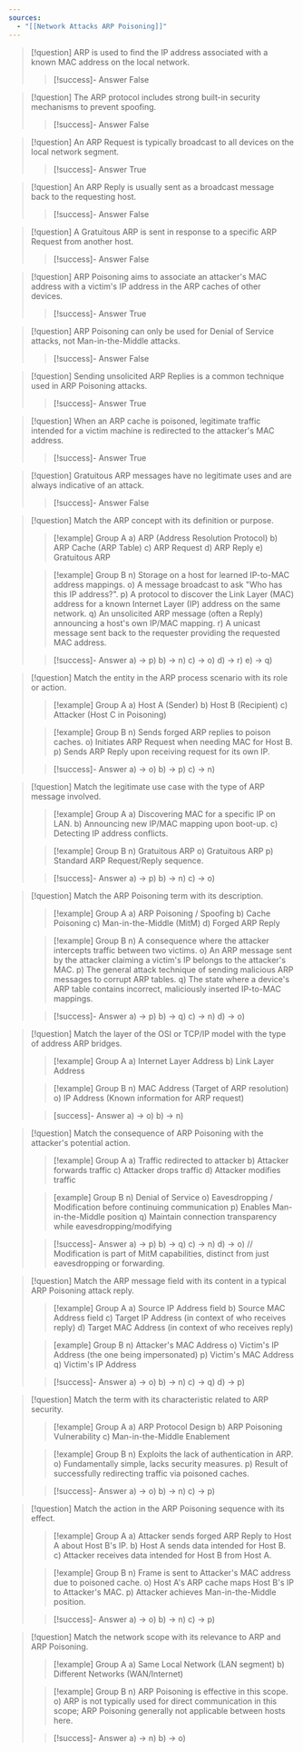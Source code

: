 ```yaml
---
sources:
  - "[[Network Attacks ARP Poisoning]]"
---
```

> [!question] ARP is used to find the IP address associated with a known MAC address on the local network.
>> [!success]- Answer
>> False

> [!question] The ARP protocol includes strong built-in security mechanisms to prevent spoofing.
>> [!success]- Answer
>> False

> [!question] An ARP Request is typically broadcast to all devices on the local network segment.
>> [!success]- Answer
>> True

> [!question] An ARP Reply is usually sent as a broadcast message back to the requesting host.
>> [!success]- Answer
>> False

> [!question] A Gratuitous ARP is sent in response to a specific ARP Request from another host.
>> [!success]- Answer
>> False

> [!question] ARP Poisoning aims to associate an attacker's MAC address with a victim's IP address in the ARP caches of other devices.
>> [!success]- Answer
>> True

> [!question] ARP Poisoning can only be used for Denial of Service attacks, not Man-in-the-Middle attacks.
>> [!success]- Answer
>> False

> [!question] Sending unsolicited ARP Replies is a common technique used in ARP Poisoning attacks.
>> [!success]- Answer
>> True

> [!question] When an ARP cache is poisoned, legitimate traffic intended for a victim machine is redirected to the attacker's MAC address.
>> [!success]- Answer
>> True

> [!question] Gratuitous ARP messages have no legitimate uses and are always indicative of an attack.
>> [!success]- Answer
>> False

> [!question] Match the ARP concept with its definition or purpose.
>> [!example] Group A
>> a) ARP (Address Resolution Protocol)
>> b) ARP Cache (ARP Table)
>> c) ARP Request
>> d) ARP Reply
>> e) Gratuitous ARP
>
>> [!example] Group B
>> n) Storage on a host for learned IP-to-MAC address mappings.
>> o) A message broadcast to ask "Who has this IP address?".
>> p) A protocol to discover the Link Layer (MAC) address for a known Internet Layer (IP) address on the same network.
>> q) An unsolicited ARP message (often a Reply) announcing a host's own IP/MAC mapping.
>> r) A unicast message sent back to the requester providing the requested MAC address.
>
>> [!success]- Answer
>> a) -> p)
>> b) -> n)
>> c) -> o)
>> d) -> r)
>> e) -> q)

> [!question] Match the entity in the ARP process scenario with its role or action.
>> [!example] Group A
>> a) Host A (Sender)
>> b) Host B (Recipient)
>> c) Attacker (Host C in Poisoning)
>
>> [!example] Group B
>> n) Sends forged ARP replies to poison caches.
>> o) Initiates ARP Request when needing MAC for Host B.
>> p) Sends ARP Reply upon receiving request for its own IP.
>
>> [!success]- Answer
>> a) -> o)
>> b) -> p)
>> c) -> n)

> [!question] Match the legitimate use case with the type of ARP message involved.
>> [!example] Group A
>> a) Discovering MAC for a specific IP on LAN.
>> b) Announcing new IP/MAC mapping upon boot-up.
>> c) Detecting IP address conflicts.
>
>> [!example] Group B
>> n) Gratuitous ARP
>> o) Gratuitous ARP
>> p) Standard ARP Request/Reply sequence.
>
>> [!success]- Answer
>> a) -> p)
>> b) -> n)
>> c) -> o)

> [!question] Match the ARP Poisoning term with its description.
>> [!example] Group A
>> a) ARP Poisoning / Spoofing
>> b) Cache Poisoning
>> c) Man-in-the-Middle (MitM)
>> d) Forged ARP Reply
>
>> [!example] Group B
>> n) A consequence where the attacker intercepts traffic between two victims.
>> o) An ARP message sent by the attacker claiming a victim's IP belongs to the attacker's MAC.
>> p) The general attack technique of sending malicious ARP messages to corrupt ARP tables.
>> q) The state where a device's ARP table contains incorrect, maliciously inserted IP-to-MAC mappings.
>
>> [!success]- Answer
>> a) -> p)
>> b) -> q)
>> c) -> n)
>> d) -> o)

> [!question] Match the layer of the OSI or TCP/IP model with the type of address ARP bridges.
>> [!example] Group A
>> a) Internet Layer Address
>> b) Link Layer Address
>
>> [!example] Group B
>> n) MAC Address (Target of ARP resolution)
>> o) IP Address (Known information for ARP request)
>
>> [success]- Answer
>> a) -> o)
>> b) -> n)

> [!question] Match the consequence of ARP Poisoning with the attacker's potential action.
>> [!example] Group A
>> a) Traffic redirected to attacker
>> b) Attacker forwards traffic
>> c) Attacker drops traffic
>> d) Attacker modifies traffic
>
>> [example] Group B
>> n) Denial of Service
>> o) Eavesdropping / Modification before continuing communication
>> p) Enables Man-in-the-Middle position
>> q) Maintain connection transparency while eavesdropping/modifying
>
>> [!success]- Answer
>> a) -> p)
>> b) -> q)
>> c) -> n)
>> d) -> o) // Modification is part of MitM capabilities, distinct from just eavesdropping or forwarding.

> [!question] Match the ARP message field with its content in a typical ARP Poisoning attack reply.
>> [!example] Group A
>> a) Source IP Address field
>> b) Source MAC Address field
>> c) Target IP Address (in context of who receives reply)
>> d) Target MAC Address (in context of who receives reply)
>
>> [example] Group B
>> n) Attacker's MAC Address
>> o) Victim's IP Address (the one being impersonated)
>> p) Victim's MAC Address
>> q) Victim's IP Address
>
>> [!success]- Answer
>> a) -> o)
>> b) -> n)
>> c) -> q)
>> d) -> p)

> [!question] Match the term with its characteristic related to ARP security.
>> [!example] Group A
>> a) ARP Protocol Design
>> b) ARP Poisoning Vulnerability
>> c) Man-in-the-Middle Enablement
>
>> [!example] Group B
>> n) Exploits the lack of authentication in ARP.
>> o) Fundamentally simple, lacks security measures.
>> p) Result of successfully redirecting traffic via poisoned caches.
>
>> [!success]- Answer
>> a) -> o)
>> b) -> n)
>> c) -> p)

> [!question] Match the action in the ARP Poisoning sequence with its effect.
>> [!example] Group A
>> a) Attacker sends forged ARP Reply to Host A about Host B's IP.
>> b) Host A sends data intended for Host B.
>> c) Attacker receives data intended for Host B from Host A.
>
>> [!example] Group B
>> n) Frame is sent to Attacker's MAC address due to poisoned cache.
>> o) Host A's ARP cache maps Host B's IP to Attacker's MAC.
>> p) Attacker achieves Man-in-the-Middle position.
>
>> [!success]- Answer
>> a) -> o)
>> b) -> n)
>> c) -> p)

> [!question] Match the network scope with its relevance to ARP and ARP Poisoning.
>> [!example] Group A
>> a) Same Local Network (LAN segment)
>> b) Different Networks (WAN/Internet)
>
>> [!example] Group B
>> n) ARP Poisoning is effective in this scope.
>> o) ARP is not typically used for direct communication in this scope; ARP Poisoning generally not applicable between hosts here.
>
>> [!success]- Answer
>> a) -> n)
>> b) -> o)